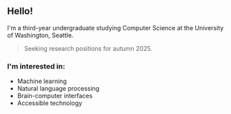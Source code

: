 ## Hello!

I'm a third-year undergraduate studying Computer Science at the University of Washington, Seattle.

> Seeking research positions for autumn 2025.

### I'm interested in:

-   Machine learning
-   Natural language processing
-   Brain-computer interfaces
-   Accessible technology
